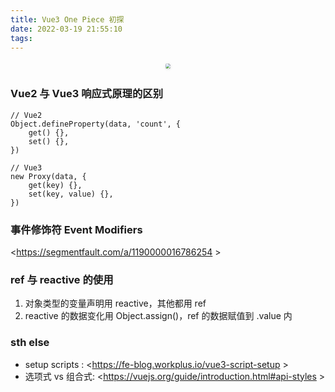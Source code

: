 ```yaml
---
title: Vue3 One Piece 初探
date: 2022-03-19 21:55:10
tags:
---
```

<center>
    <img style="border-radius: 0.3125em;box-shadow: 0 2px 4px 0 rgba(34,36,38,.12),0 2px 10px 0 rgba(34,36,38,.08);transform:scale(0.5);" src="https://static.vue-js.com/6280b990-ff19-11ea-85f6-6fac77c0c9b3.png">
</center>


### Vue2 与 Vue3 响应式原理的区别
```
// Vue2
Object.defineProperty(data, 'count', {
    get() {},
    set() {},
})

// Vue3
new Proxy(data, {
    get(key) {},
    set(key, value) {},
})
```

### 事件修饰符 Event Modifiers
<https://segmentfault.com/a/1190000016786254 >


### ref 与 reactive 的使用
1. 对象类型的变量声明用 reactive，其他都用 ref
2. reactive 的数据变化用 Object.assign()，ref 的数据赋值到 .value 内



### sth else
- setup scripts : <https://fe-blog.workplus.io/vue3-script-setup >
- 选项式 vs 组合式: <https://vuejs.org/guide/introduction.html#api-styles >